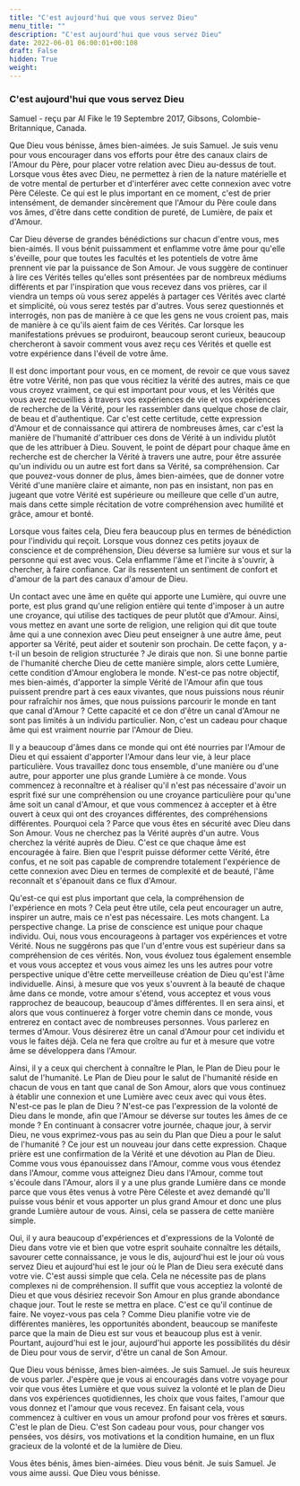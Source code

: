 ```yaml
---
title: "C'est aujourd'hui que vous servez Dieu"
menu_title: ""
description: "C'est aujourd'hui que vous servez Dieu"
date: 2022-06-01 06:00:01+00:108
draft: False
hidden: True
weight:
---
```

### C'est aujourd'hui que vous servez Dieu

Samuel - reçu par Al Fike le 19 Septembre 2017, Gibsons, Colombie-Britannique, Canada.

Que Dieu vous bénisse, âmes bien-aimées. Je suis Samuel. Je suis venu pour vous encourager dans vos efforts pour être des canaux clairs de l'Amour du Père, pour placer votre relation avec Dieu au-dessus de tout. Lorsque vous êtes avec Dieu, ne permettez à rien de la nature matérielle et de votre mental de perturber et d'interférer avec cette connexion avec votre Père Céleste. Ce qui est le plus important en ce moment, c'est de prier intensément, de demander sincèrement que l'Amour du Père coule dans vos âmes, d'être dans cette condition de pureté, de Lumière, de paix et d'Amour.

Car Dieu déverse de grandes bénédictions sur chacun d'entre vous, mes bien-aimés. Il vous bénit puissamment et enflamme votre âme pour qu'elle s'éveille, pour que toutes les facultés et les potentiels de votre âme prennent vie par la puissance de Son Amour. Je vous suggère de continuer à lire ces Vérités telles qu'elles sont présentées par de nombreux médiums différents et par l'inspiration que vous recevez dans vos prières, car il viendra un temps où vous serez appelés à partager ces Vérités avec clarté et simplicité, où vous serez testés par d'autres. Vous serez questionnés et interrogés, non pas de manière à ce que les gens ne vous croient pas, mais de manière à ce qu'ils aient faim de ces Vérités. Car lorsque les manifestations prévues se produiront, beaucoup seront curieux, beaucoup chercheront à savoir comment vous avez reçu ces Vérités et quelle est votre expérience dans l'éveil de votre âme.

Il est donc important pour vous, en ce moment, de revoir ce que vous savez être votre Vérité, non pas que vous récitiez la vérité des autres, mais ce que vous croyez vraiment, ce qui est important pour vous, et les Vérités que vous avez recueillies à travers vos expériences de vie et vos expériences de recherche de la Vérité, pour les rassembler dans quelque chose de clair, de beau et d'authentique. Car c'est cette certitude, cette expression d'Amour et de connaissance qui attirera de nombreuses âmes, car c'est la manière de l'humanité d'attribuer ces dons de Vérité à un individu plutôt que de les attribuer à Dieu. Souvent, le point de départ pour chaque âme en recherche est de chercher la Vérité à travers une autre, pour être assurée qu'un individu ou un autre est fort dans sa Vérité, sa compréhension. Car que pouvez-vous donner de plus, âmes bien-aimées, que de donner votre Vérité d'une manière claire et aimante, non pas en insistant, non pas en jugeant que votre Vérité est supérieure ou meilleure que celle d'un autre, mais dans cette simple récitation de votre compréhension avec humilité et grâce, amour et bonté.

Lorsque vous faites cela, Dieu fera beaucoup plus en termes de bénédiction pour l'individu qui reçoit. Lorsque vous donnez ces petits joyaux de conscience et de compréhension, Dieu déverse sa lumière sur vous et sur la personne qui est avec vous. Cela enflamme l'âme et l'incite à s'ouvrir, à chercher, à faire confiance. Car ils ressentent un sentiment de confort et d'amour de la part des canaux d'amour de Dieu.

Un contact avec une âme en quête qui apporte une Lumière, qui ouvre une porte, est plus grand qu'une religion entière qui tente d'imposer à un autre une croyance, qui utilise des tactiques de peur plutôt que d'Amour. Ainsi, vous mettez en avant une sorte de religion, une religion qui dit que toute âme qui a une connexion avec Dieu peut enseigner à une autre âme, peut apporter sa Vérité, peut aider et soutenir son prochain. De cette façon, y a-t-il un besoin de religion structurée ? Je dirais que non. Si une bonne partie de l'humanité cherche Dieu de cette manière simple, alors cette Lumière, cette condition d'Amour englobera le monde. N'est-ce pas notre objectif, mes bien-aimés, d'apporter la simple Vérité de l'Amour afin que tous puissent prendre part à ces eaux vivantes, que nous puissions nous réunir pour rafraîchir nos âmes, que nous puissions parcourir le monde en tant que canal d'Amour ? Cette capacité et ce don d'être un canal d'Amour ne sont pas limités à un individu particulier. Non, c'est un cadeau pour chaque âme qui est vraiment nourrie par l'Amour de Dieu.

Il y a beaucoup d'âmes dans ce monde qui ont été nourries par l'Amour de Dieu et qui essaient d'apporter l'Amour dans leur vie, à leur place particulière. Vous travaillez donc tous ensemble, d'une manière ou d'une autre, pour apporter une plus grande Lumière à ce monde. Vous commencez à reconnaître et à réaliser qu'il n'est pas nécessaire d'avoir un esprit fixé sur une compréhension ou une croyance particulière pour qu'une âme soit un canal d'Amour, et que vous commencez à accepter et à être ouvert à ceux qui ont des croyances différentes, des compréhensions différentes. Pourquoi cela ? Parce que vous êtes en sécurité avec Dieu dans Son Amour. Vous ne cherchez pas la Vérité auprès d'un autre. Vous cherchez la vérité auprès de Dieu. C'est ce que chaque âme est encouragée à faire. Bien que l'esprit puisse déformer cette Vérité, être confus, et ne soit pas capable de comprendre totalement l'expérience de cette connexion avec Dieu en termes de complexité et de beauté, l'âme reconnaît et s'épanouit dans ce flux d'Amour.

Qu'est-ce qui est plus important que cela, la compréhension de l'expérience en mots ? Cela peut être utile, cela peut encourager un autre, inspirer un autre, mais ce n'est pas nécessaire. Les mots changent. La perspective change. La prise de conscience est unique pour chaque individu. Oui, nous vous encourageons à partager vos expériences et votre Vérité. Nous ne suggérons pas que l'un d'entre vous est supérieur dans sa compréhension de ces vérités. Non, vous évoluez tous également ensemble et vous vous acceptez et vous vous aimez les uns les autres pour votre perspective unique d'être cette merveilleuse création de Dieu qu'est l'âme individuelle. Ainsi, à mesure que vos yeux s'ouvrent à la beauté de chaque âme dans ce monde, votre amour s'étend, vous acceptez et vous vous rapprochez de beaucoup, beaucoup d'âmes différentes. Il en sera ainsi, et alors que vous continuerez à forger votre chemin dans ce monde, vous entrerez en contact avec de nombreuses personnes. Vous parlerez en termes d'Amour. Vous désirerez être un canal d'Amour pour cet individu et vous le faites déjà. Cela ne fera que croître au fur et à mesure que votre âme se développera dans l'Amour.

Ainsi, il y a ceux qui cherchent à connaître le Plan, le Plan de Dieu pour le salut de l'humanité. Le Plan de Dieu pour le salut de l'humanité réside en chacun de vous en tant que canal de Son Amour, alors que vous continuez à établir une connexion et une Lumière avec ceux avec qui vous êtes. N'est-ce pas le plan de Dieu ? N'est-ce pas l'expression de la volonté de Dieu dans le monde, afin que l'Amour se déverse sur toutes les âmes de ce monde ? En continuant à consacrer votre journée, chaque jour, à servir Dieu, ne vous exprimez-vous pas au sein du Plan que Dieu a pour le salut de l'humanité ? Ce jour est un nouveau jour dans cette expression. Chaque prière est une confirmation de la Vérité et une dévotion au Plan de Dieu. Comme vous vous épanouissez dans l'Amour, comme vous vous étendez dans l'Amour, comme vous atteignez Dieu dans l'Amour, comme tout s'écoule dans l'Amour, alors il y a une plus grande Lumière dans ce monde parce que vous êtes venus à votre Père Céleste et avez demandé qu'Il puisse vous bénir et vous apporter un plus grand Amour et donc une plus grande Lumière autour de vous. Ainsi, cela se passera de cette manière simple.

Oui, il y aura beaucoup d'expériences et d'expressions de la Volonté de Dieu dans votre vie et bien que votre esprit souhaite connaître les détails, savourer cette connaissance, je vous le dis, aujourd'hui est le jour où vous servez Dieu et aujourd'hui est le jour où le Plan de Dieu sera exécuté dans votre vie. C'est aussi simple que cela. Cela ne nécessite pas de plans complexes ni de compréhension. Il suffit que vous acceptiez la volonté de Dieu et que vous désiriez recevoir Son Amour en plus grande abondance chaque jour. Tout le reste se mettra en place. C'est ce qu'il continue de faire. Ne voyez-vous pas cela ? Comme Dieu planifie votre vie de différentes manières, les opportunités abondent, beaucoup se manifeste parce que la main de Dieu est sur vous et beaucoup plus est à venir. Pourtant, aujourd'hui est le jour, aujourd'hui apporte les possibilités du désir de Dieu pour vous de servir, d'être un canal de Son Amour.

Que Dieu vous bénisse, âmes bien-aimées. Je suis Samuel. Je suis heureux de vous parler. J'espère que je vous ai encouragés dans votre voyage pour voir que vous êtes Lumière et que vous suivez la volonté et le plan de Dieu dans vos expériences quotidiennes, les choix que vous faites, l'amour que vous donnez et l'amour que vous recevez. En faisant cela, vous commencez à cultiver en vous un amour profond pour vos frères et sœurs. C'est le plan de Dieu. C'est Son cadeau pour vous, pour changer vos pensées, vos désirs, vos motivations et la condition humaine, en un flux gracieux de la volonté et de la lumière de Dieu.

Vous êtes bénis, âmes bien-aimées. Dieu vous bénit. Je suis Samuel. Je vous aime aussi. Que Dieu vous bénisse.
